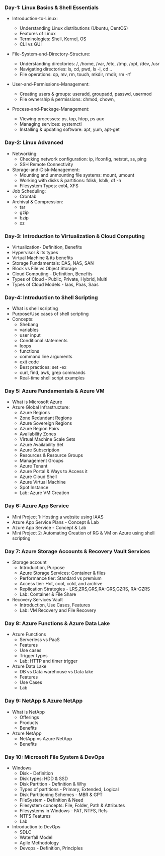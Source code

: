 ### Day-1: Linux Basics & Shell Essentials
* Introduction-to-Linux:
    * Understanding Linux distributions (Ubuntu, CentOS)
    * Features of Linux
    * Terminologies: Shell, Kernel, OS
    * CLI vs GUI

* File-System-and-Directory-Structure:
    * Understanding directories: /, /home, /var, /etc, /tmp, /opt, /dev, /usr
    * Navigating directories: ls, cd, pwd, ls -l, cd ..
    * File operations: cp, mv, rm, touch, mkdir, rmdir, rm -rf

* User-and-Permissions-Management:
    * Creating users & groups: useradd, groupadd, passwd, usermod
    * File ownership & permissions: chmod, chown,
      
* Process-and-Package-Management:
    * Viewing processes: ps, top, htop, ps aux
    * Managing services: systemctl
    * Installing & updating software: apt, yum, apt-get

### Day-2: Linux Advanced 

* Networking:
    * Checking network configuration: ip, ifconfig, netstat, ss, ping
    * SSH Remote Connectivity
* Storage-and-Disk-Management:
    * Mounting and unmounting file systems: mount, umount
    * Working with disks & partitions: fdisk, lsblk, df -h
    * Filesystem Types: ext4, XFS
* Job Scheduling:
     * Crontab
* Archival & Compression:
     * tar
     * gzip
     * bzip
     * xz
### Day-3: Introduction to Virtualization & Cloud Computing

* Virtualization- Definition, Benefits
* Hypervisor & its types
* Virtual Machine & its benefits
* Storage Fundamentals: DAS, NAS, SAN
* Block vs File vs Object Storage
* Cloud Computing - Definition, Benefits
* Types of Cloud - Public, Private, Hybrid, Multi
* Types of Cloud Models - Iaas, Paas, Saas

### Day-4: Introduction to Shell Scripting

* What is shell scripting
* Purpose/Use cases of shell scripting
* Concepts:
   * Shebang
   * variables
   * user input
   * Conditional statements
   * loops
   * functions
   * command line arguments
   * exit code
   * Best practices: set -ex
   * curl, find, awk, grep commands
   * Real-time shell script examples
 
### Day 5: Azure Fundamentals & Azure VM
   * What is Microsoft Azure
   * Azure Global Infrastructure:
        * Azure Regions
        * Zone Redundant Regions
        * Azure Sovereign Regions
        * Azure Region Pairs
        * Availability Zones
        * Virtual Machine Scale Sets
        * Azure Availability Set
        * Azure Subscription
        * Resources & Resource Groups
        * Management Groups
        * Azure Tenant
        * Azure Portal & Ways to Access it
        * Azure Cloud Shell
        * Azure Virtual Machine
        * Spot Instance
        * Lab: Azure VM Creation
### Day 6: Azure App Service
   * Mini Project 1: Hosting a website using IAAS
   * Azure App Service Plans - Concept & Lab
   * Azure App Service - Concept & Lab 
   * Mini Project 2: Automating Creation of RG & VM on Azure using shell scripting
### Day 7: Azure Storage Accounts & Recovery Vault Services
  * Storage account
     * Introduction, Purpose
     * Azure Storage Services: Container & files
     * Performance tier: Standard vs premium
     * Access tier: Hot, cool, cold, and archive
     * Replication Strategies - LRS,ZRS,GRS,RA-GRS,GZRS, RA-GZRS
     * Lab: Container & File Share
  * Recovery Services Vault
     * Introduction, Use Cases, Features
     * Lab: VM Recovery and File Recovery
### Day 8: Azure Functions & Azure Data Lake
   * Azure Functions
      * Serverless vs PaaS
      * Features
      * Use cases
      * Trigger types
      * Lab: HTTP and timer trigger
   * Azure Data Lake
      * DB vs Data warehouse vs Data lake
      * Features
      * Use Cases
      * Lab
### Day 9: NetApp & Azure NetApp
   * What is NetApp
      * Offerings
      * Products
      * Benefits
   * Azure NetApp
      * NetApp vs Azure NetApp
      * Benefits
### Day 10: Microsoft File System & DevOps
   * Windows
      * Disk - Definition
      * Disk types: HDD & SSD
      * Disk Partition - Definition & Why
      * Types of partitions - Primary, Extended, Logical
      * Disk Partitioning Schemes - MBR & GPT
      * FileSystem - Definition & Need
      * Filesystem concepts: File, Folder, Path & Attributes
      * Filesystems in Windows - FAT, NTFS, Refs
      * NTFS Features
      * Lab
   * Introduction to DevOps
      * SDLC
      * Waterfall Model
      * Agile Methodology
      * Devops - Definition, Principles
